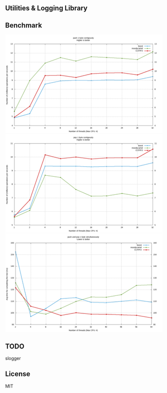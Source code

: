 Utilities & Logging Library
----

## Benchmark
![push](./res/push.png)
![pop](./res/pop.png)
![push/pop](./res/pp.png)

TODO
---
slogger


License
----
MIT